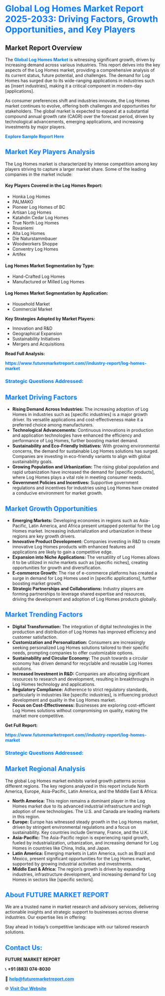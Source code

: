 <h1 style="color: #007BFF;">Global Log Homes Market Report 2025-2033: Driving Factors, Growth Opportunities, and Key Players</h1>

<section id="overview">
<h2>Market Report Overview</h2>
<p>The <a href="https://www.futuremarketreport.com//industry-report/log-homes-market" style="color: #007BFF; text-decoration: none;"><strong>Global Log Homes Market</strong></a> is witnessing significant growth, driven by increasing demand across various industries. This report delves into the key aspects of the Log Homes market, providing a comprehensive analysis of its current status, future potential, and challenges. The demand for Log Homes has surged due to its wide-ranging applications in industries such as [insert industries], making it a critical component in modern-day [applications].</p>
<p>As consumer preferences shift and industries innovate, the Log Homes market continues to evolve, offering both challenges and opportunities for stakeholders. The global market is expected to expand at a substantial compound annual growth rate (CAGR) over the forecast period, driven by technological advancements, emerging applications, and increasing investments by major players.</p>
</section>

<section id="overview">
<p><a href="https://www.futuremarketreport.com//request-sample/reportId=57070" style="color: #007BFF; text-decoration: none;"><strong>Explore Sample Report Here</strong></a></p>
</section>

<section id="key-players">
<h2 style="color: #007BFF;">Market Key Players Analysis</h2>
<p>The Log Homes market is characterized by intense competition among key players striving to capture a larger market share. Some of the leading companies in the market include:</p>
<h4>Key Players Covered in the Log Homes Report:</h4>
<ul><li>Honka Log Homes</li><li>PALMAKO</li><li>Pioneer Log Homes of BC</li><li>Artisan Log Homes</li><li>Katahdin Cedar Log Homes</li><li>True North Log Homes</li><li>Rovaniemi</li><li>Alta Log Homes</li><li>Die Naturstammbauer</li><li>Woodworkers Shoppe</li><li>Conventry Log Homes</li><li>Artifex</li></ul>
<h4>Log Homes Market Segmentation by Type:</h4>
<ul><li>Hand-Crafted Log Homes</li><li>Manufactured or Milled Log Homes</li></ul>

<h4>Log Homes Market Segmentation by Application:</h4>
<ul><li>Household Market</li><li>Commercial Market</li></ul>
<p><strong>Key Strategies Adopted by Market Players:</strong></p>
<ul>
<li>Innovation and R&D</li>
<li>Geographical Expansion</li>
<li>Sustainability Initiatives</li>
<li>Mergers and Acquisitions</li>
</ul>
</section>

<section>
<p><strong>Read Full Analysis: </strong></p><a href="https://www.futuremarketreport.com//industry-report/log-homes-market" style="color: #007BFF; text-decoration: none;"><strong>https://www.futuremarketreport.com//industry-report/log-homes-market</strong></a>
<h3 style="color: #007BFF;">Strategic Questions Addressed:</h3>
</section>

<section id="driving-factors">
<h2 style="color: #007BFF;">Market Driving Factors</h2>
<ul>
<li><strong>Rising Demand Across Industries:</strong> The increasing adoption of Log Homes in industries such as [specific industries] is a major growth driver. Its versatile applications and cost-effectiveness make it a preferred choice among manufacturers.</li>
<li><strong>Technological Advancements:</strong> Continuous innovations in production and application technologies have enhanced the efficiency and performance of Log Homes, further boosting market demand.</li>
<li><strong>Sustainability and Eco-Friendly Initiatives:</strong> With growing environmental concerns, the demand for sustainable Log Homes solutions has surged. Companies are investing in eco-friendly variants to align with global sustainability goals.</li>
<li><strong>Growing Population and Urbanization:</strong> The rising global population and rapid urbanization have increased the demand for [specific products], where Log Homes plays a vital role in meeting consumer needs.</li>
<li><strong>Government Policies and Incentives:</strong> Supportive government regulations and incentives for industries using Log Homes have created a conducive environment for market growth.</li>
</ul>
</section>

<section id="growth-opportunities">
<h2 style="color: #007BFF;">Market Growth Opportunities</h2>
<ul>
<li><strong>Emerging Markets:</strong> Developing economies in regions such as Asia-Pacific, Latin America, and Africa present untapped potential for the Log Homes market. Increasing industrialization and urbanization in these regions are key growth drivers.</li>
<li><strong>Innovative Product Development:</strong> Companies investing in R&D to create innovative Log Homes products with enhanced features and applications are likely to gain a competitive edge.</li>
<li><strong>Expansion into Niche Applications:</strong> The versatility of Log Homes allows it to be utilized in niche markets such as [specific niches], creating opportunities for growth and diversification.</li>
<li><strong>E-commerce Growth:</strong> The rise of e-commerce platforms has created a surge in demand for Log Homes used in [specific applications], further boosting market growth.</li>
<li><strong>Strategic Partnerships and Collaborations:</strong> Industry players are forming partnerships to leverage shared expertise and resources, driving the development and adoption of Log Homes products globally.</li>
</ul>
</section>

<section id="trending-factors">
<h2 style="color: #007BFF;">Market Trending Factors</h2>
<ul>
<li><strong>Digital Transformation:</strong> The integration of digital technologies in the production and distribution of Log Homes has improved efficiency and customer satisfaction.</li>
<li><strong>Customization and Personalization:</strong> Consumers are increasingly seeking personalized Log Homes solutions tailored to their specific needs, prompting companies to offer customizable options.</li>
<li><strong>Sustainability and Circular Economy:</strong> The push towards a circular economy has driven demand for recyclable and reusable Log Homes solutions.</li>
<li><strong>Increased Investment in R&D:</strong> Companies are allocating significant resources to research and development, resulting in breakthroughs in Log Homes technology and applications.</li>
<li><strong>Regulatory Compliance:</strong> Adherence to strict regulatory standards, particularly in industries like [specific industries], is influencing product development and quality in the Log Homes market.</li>
<li><strong>Focus on Cost-Effectiveness:</strong> Businesses are exploring cost-efficient Log Homes solutions without compromising on quality, making the market more competitive.</li>
</ul>
</section>

<section>
<p><strong>Get Full Report: </strong></p><a href="https://www.futuremarketreport.com//industry-report/log-homes-market" style="color: #007BFF; text-decoration: none;"><strong>https://www.futuremarketreport.com//industry-report/log-homes-market</strong></a>
<h3 style="color: #007BFF;">Strategic Questions Addressed:</h3>
</section>


<section id="regional-analysis">
<h2 style="color: #007BFF;">Market Regional Analysis</h2>
<p>The global Log Homes market exhibits varied growth patterns across different regions. The key regions analyzed in this report include North America, Europe, Asia-Pacific, Latin America, and the Middle East & Africa:</p>
<ul>
<li><strong>North America:</strong> This region remains a dominant player in the Log Homes market due to its advanced industrial infrastructure and high adoption of new technologies. The U.S. and Canada are leading markets in this region.</li>
<li><strong>Europe:</strong> Europe has witnessed steady growth in the Log Homes market, driven by stringent environmental regulations and a focus on sustainability. Key countries include Germany, France, and the U.K.</li>
<li><strong>Asia-Pacific:</strong> The Asia-Pacific region is experiencing rapid growth, fueled by industrialization, urbanization, and increasing demand for Log Homes in countries like China, India, and Japan.</li>
<li><strong>Latin America:</strong> Emerging markets in Latin America, such as Brazil and Mexico, present significant opportunities for the Log Homes market, supported by growing industrial activities and investments.</li>
<li><strong>Middle East & Africa:</strong> The region’s growth is driven by expanding industries, infrastructure development, and increasing demand for Log Homes in sectors like [specific sectors].</li>
</ul>
</section>

<footer>
<h2 style="color: #007BFF;">About FUTURE MARKET REPORT</h2>
<p>We are a trusted name in market research and advisory services, delivering actionable insights and strategic support to businesses across diverse industries. Our expertise lies in offering:</p>

<p>Stay ahead in today’s competitive landscape with our tailored research solutions.</p>

<h2 style="color: #007BFF;">Contact Us:</h2>
<p><strong>FUTURE MARKET REPORT</strong></p>
<p>📞 <strong>+91 (883) 074-8030</strong></p>
<p>📧 <strong><a href="mailto:help@futuremarketreport.com" style="color: #007BFF;">help@futuremarketreport.com</a></strong></p>
<p>🌐 <strong><a href="https://www.futuremarketreport.com/" style="color: #007BFF;">Visit Our Website</a></strong></p>
</footer>